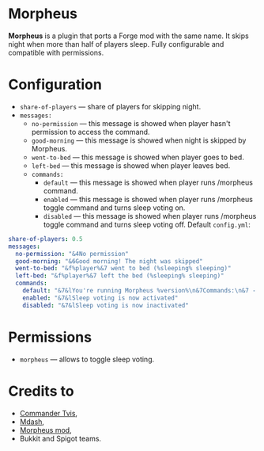 # Morpheus
 **Morpheus** is a plugin that ports a Forge mod with the same name. It skips night when more than half of players sleep. Fully configurable and compatible with permissions. 
 # Configuration
 * `share-of-players` &mdash; share of players for skipping night. 
* `messages: `
  * `no-permission` &mdash; this message is showed when player hasn't permission to access the command. 
  * `good-morning` &mdash; this message is showed when night is skipped by Morpheus. 
  * `went-to-bed` &mdash; this message is showed when player goes to bed. 
  * `left-bed` &mdash; this message is showed when player leaves bed. 
  * `commands: `
    * `default` &mdash; this message is showed when player runs /morpheus command. 
    * `enabled` &mdash; this message is showed when player runs /morpheus toggle command and turns sleep voting on. 
    * `disabled` &mdash; this message is showed when player runs /morpheus toggle command and turns sleep voting off. 
 Default `config.yml`: 
```yaml
share-of-players: 0.5
messages:
  no-permission: "&4No permission"
  good-morning: "&6Good morning! The night was skipped"
  went-to-bed: "&f%player%&7 went to bed (%sleeping% sleeping)"
  left-bed: "&f%player%&7 left the bed (%sleeping% sleeping)"
  commands:
    default: "&7&lYou're running Morpheus %version%\n&7Commands:\n&7 - &f/morpheus toggle&7: toggle the plugin"
    enabled: "&7&lSleep voting is now activated"
    disabled: "&7&lSleep voting is now inactivated"
```
 # Permissions
 * `morpheus` &mdash; allows to toggle sleep voting. 
 # Credits to
* [Commander Tvis](https://github.com/CommanderTvis), 
* [Mdash](https://github.com/Hulumululululu), 
* [Morpheus mod](https://github.com/Quetzi/Morpheus), 
* Bukkit and Spigot teams.